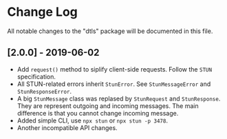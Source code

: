 # Change Log
All notable changes to the "dtls" package will be documented in this file.

## [2.0.0] - 2019-06-02

- Add `request()` method to siplify client-side requests. Follow the `STUN` specification.
- All STUN-related errors inherit `StunError`. See `StunMessageError` and `StunResponseError`.
- A big `StunMessage` class was replased by `StunRequest` and `StunResponse`. They are represent outgoing and incoming messages. The main difference is that you cannot change incoming message.
- Added simple CLI, use `npx stun` or `npx stun -p 3478`.
- Another incompatible API changes.
